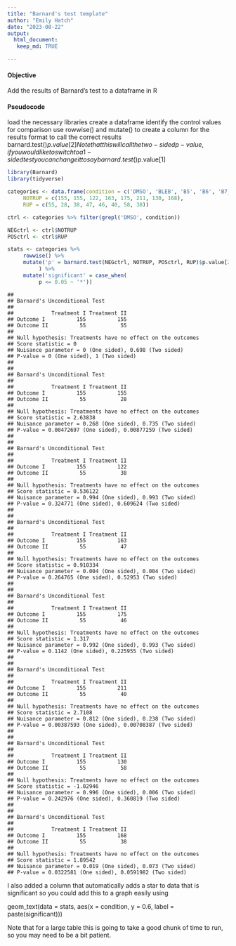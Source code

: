 ```yaml
---
title: "Barnard's test template"
author: "Emily Hatch"
date: "2023-08-22"
output: 
  html_document:
   keep_md: TRUE

---
```




#### Objective
Add the results of Barnard’s test to a dataframe in R

#### Pseudocode
load the necessary libraries
create a dataframe
identify the control values for comparison
use rowwise() and mutate() to create a column for the results
format to call the correct results barnard.test()$p.value[2]
Note that this will call the two-sided p-value, if you would like to switch to a 1-sided test you can change it to say barnard.test()$p.value[1]


```r
library(Barnard)
library(tidyverse)

categories <- data.frame(condition = c('DMSO', 'BLEB', 'B5', 'B6', 'B7_2uM', 'B8', 'D9', 'B7_500nM'), 
     NOTRUP = c(155, 155, 122, 163, 175, 211, 130, 168),
     RUP = c(55, 28, 38, 47, 46, 40, 58, 38))

ctrl <- categories %>% filter(grepl('DMSO', condition))

NEGctrl <- ctrl$NOTRUP
POSctrl <- ctrl$RUP

stats <- categories %>%
     rowwise() %>%
     mutate('p' = barnard.test(NEGctrl, NOTRUP, POSctrl, RUP)$p.value[2]
          ) %>%
     mutate('significant' = case_when(
          p <= 0.05 ~ '*'))
```

```
## 
## Barnard's Unconditional Test
## 
##            Treatment I Treatment II
## Outcome I          155          155
## Outcome II          55           55
## 
## Null hypothesis: Treatments have no effect on the outcomes
## Score statistic = 0
## Nuisance parameter = 0 (One sided), 0.698 (Two sided)
## P-value = 0 (One sided), 1 (Two sided)
## 
## 
## Barnard's Unconditional Test
## 
##            Treatment I Treatment II
## Outcome I          155          155
## Outcome II          55           28
## 
## Null hypothesis: Treatments have no effect on the outcomes
## Score statistic = 2.63838
## Nuisance parameter = 0.268 (One sided), 0.735 (Two sided)
## P-value = 0.00472697 (One sided), 0.00877259 (Two sided)
## 
## 
## Barnard's Unconditional Test
## 
##            Treatment I Treatment II
## Outcome I          155          122
## Outcome II          55           38
## 
## Null hypothesis: Treatments have no effect on the outcomes
## Score statistic = 0.536122
## Nuisance parameter = 0.994 (One sided), 0.993 (Two sided)
## P-value = 0.324771 (One sided), 0.609624 (Two sided)
## 
## 
## Barnard's Unconditional Test
## 
##            Treatment I Treatment II
## Outcome I          155          163
## Outcome II          55           47
## 
## Null hypothesis: Treatments have no effect on the outcomes
## Score statistic = 0.910334
## Nuisance parameter = 0.004 (One sided), 0.004 (Two sided)
## P-value = 0.264765 (One sided), 0.52953 (Two sided)
## 
## 
## Barnard's Unconditional Test
## 
##            Treatment I Treatment II
## Outcome I          155          175
## Outcome II          55           46
## 
## Null hypothesis: Treatments have no effect on the outcomes
## Score statistic = 1.317
## Nuisance parameter = 0.992 (One sided), 0.993 (Two sided)
## P-value = 0.1142 (One sided), 0.225955 (Two sided)
## 
## 
## Barnard's Unconditional Test
## 
##            Treatment I Treatment II
## Outcome I          155          211
## Outcome II          55           40
## 
## Null hypothesis: Treatments have no effect on the outcomes
## Score statistic = 2.7108
## Nuisance parameter = 0.812 (One sided), 0.238 (Two sided)
## P-value = 0.00387593 (One sided), 0.00708387 (Two sided)
## 
## 
## Barnard's Unconditional Test
## 
##            Treatment I Treatment II
## Outcome I          155          130
## Outcome II          55           58
## 
## Null hypothesis: Treatments have no effect on the outcomes
## Score statistic = -1.02946
## Nuisance parameter = 0.996 (One sided), 0.006 (Two sided)
## P-value = 0.242976 (One sided), 0.360819 (Two sided)
## 
## 
## Barnard's Unconditional Test
## 
##            Treatment I Treatment II
## Outcome I          155          168
## Outcome II          55           38
## 
## Null hypothesis: Treatments have no effect on the outcomes
## Score statistic = 1.89542
## Nuisance parameter = 0.019 (One sided), 0.073 (Two sided)
## P-value = 0.0322581 (One sided), 0.0591982 (Two sided)
```

I also added a column that automatically adds a star to data that is significant so you could add this to a graph easily using

geom_text(data = stats, aes(x = condition, y = 0.6, label = paste(significant)))

Note that for a large table this is going to take a good chunk of time to run, so you may need to be a bit patient.

